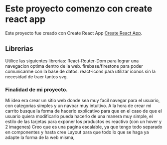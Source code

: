 # Este proyecto comenzo con create react app

Este proyecto fue creado con Create React App [Create React App](https://github.com/facebook/create-react-app).

## Librerias

Utilice las siguientes librerias:
React-Router-Dom para lograr una navegacion optima dentro de la web.
firebase/firestone para poder comunicarme con la base de datos.
react-icons para utilizar iconos sin la necesidad de traer tantos svg.

### Finalidad de mi proyecto.

Mi idea era crear un sitio web donde sea muy facil navegar para el usuario, con categorias simples y un navbar muy intuitivo.
A la hora de crear mi carrito busque la forma de hacerlo explicativo para que en el caso de que el usuario quiera modificarlo pueda hacerlo de una manera muy simple, el estilo de las tarjetas para exponer los productos es reactivo (con un hover y 2 imagenes)
Creo que es una pagina escalable, ya que tengo todo separado en componentes y hasta cree Layout para que todo lo que se haga ya adapte la forma de la web misma,
